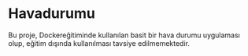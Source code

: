 # Havadurumu
Bu proje, Dockereğitiminde kullanılan basit bir hava durumu uygulaması olup, eğitim dışında kullanılması tavsiye edilmemektedir.
